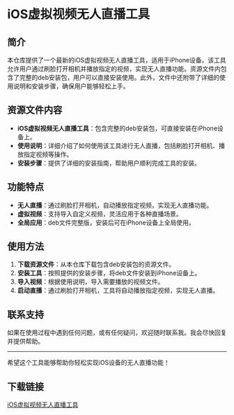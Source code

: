 # iOS虚拟视频无人直播工具

## 简介
本仓库提供了一个最新的iOS虚拟视频无人直播工具，适用于iPhone设备。该工具允许用户通过刷脸打开相机并播放指定的视频，实现无人直播功能。资源文件内包含了完整的deb安装包，用户可以直接安装使用。此外，文件中还附带了详细的使用说明和安装步骤，确保用户能够轻松上手。

## 资源文件内容
- **iOS虚拟视频无人直播工具**：包含完整的deb安装包，可直接安装在iPhone设备上。
- **使用说明**：详细介绍了如何使用该工具进行无人直播，包括刷脸打开相机、播放指定视频等操作。
- **安装步骤**：提供了详细的安装指南，帮助用户顺利完成工具的安装。

## 功能特点
- **无人直播**：通过刷脸打开相机，自动播放指定视频，实现无人直播功能。
- **虚拟视频**：支持导入自定义视频，灵活应用于各种直播场景。
- **全局应用**：deb文件完整版，安装后可在iPhone设备上全局使用。

## 使用方法
1. **下载资源文件**：从本仓库下载包含deb安装包的资源文件。
2. **安装工具**：按照提供的安装步骤，将deb文件安装到iPhone设备上。
3. **导入视频**：根据使用说明，导入需要播放的视频文件。
4. **启动直播**：通过刷脸打开相机，工具将自动播放指定视频，实现无人直播。

## 联系支持
如果在使用过程中遇到任何问题，或有任何疑问，欢迎随时联系我。我会尽快回复并提供帮助。

---

希望这个工具能够帮助你轻松实现iOS设备的无人直播功能！

## 下载链接

[iOS虚拟视频无人直播工具](https://pan.quark.cn/s/98625b1535b3)